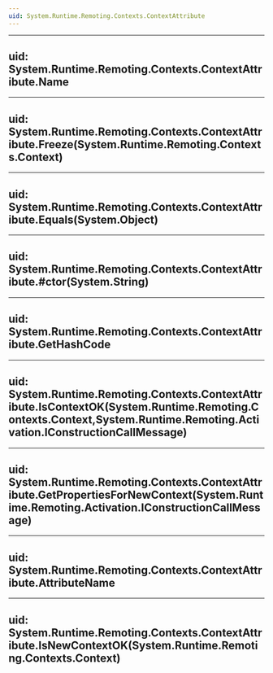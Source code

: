 ```yaml
---
uid: System.Runtime.Remoting.Contexts.ContextAttribute
---
```


---
uid: System.Runtime.Remoting.Contexts.ContextAttribute.Name
---

---
uid: System.Runtime.Remoting.Contexts.ContextAttribute.Freeze(System.Runtime.Remoting.Contexts.Context)
---

---
uid: System.Runtime.Remoting.Contexts.ContextAttribute.Equals(System.Object)
---

---
uid: System.Runtime.Remoting.Contexts.ContextAttribute.#ctor(System.String)
---

---
uid: System.Runtime.Remoting.Contexts.ContextAttribute.GetHashCode
---

---
uid: System.Runtime.Remoting.Contexts.ContextAttribute.IsContextOK(System.Runtime.Remoting.Contexts.Context,System.Runtime.Remoting.Activation.IConstructionCallMessage)
---

---
uid: System.Runtime.Remoting.Contexts.ContextAttribute.GetPropertiesForNewContext(System.Runtime.Remoting.Activation.IConstructionCallMessage)
---

---
uid: System.Runtime.Remoting.Contexts.ContextAttribute.AttributeName
---

---
uid: System.Runtime.Remoting.Contexts.ContextAttribute.IsNewContextOK(System.Runtime.Remoting.Contexts.Context)
---
